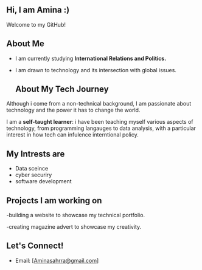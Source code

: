 ## Hi, I am Amina :)

Welcome to my GitHub!
## About Me
- I am currently studying **International Relations and Politics.**
- I am drawn to technology and its intersection with global issues.

  ## About My Tech Journey
 Although i come from a non-technical background, I am passionate about technology and the power it has to change the world.
  
   I am a **self-taught learner**: i have been teaching myself various aspects of technology, from programming langauges to data analysis, with a particular interest in how tech can infulence interntional policy.

## My Intrests are 
- Data sceince
- cyber securiry
- software development 

## Projects I am working on

  -building a website to showcase my technical portfolio.
  
  -creating magazine advert to showcase my creativity.
## Let's Connect!
- Email: [Aminasahrra@gmail.com]


